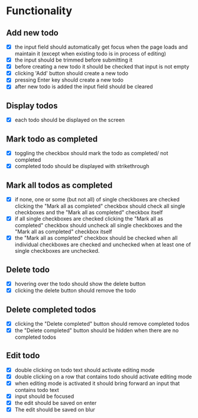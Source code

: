 # Functionality

## Add new todo
- [x] the input field should automatically get focus when the page loads and maintain it (except when existing todo is in process of editing)
- [x] the input should be trimmed before submitting it
- [x] before creating a new todo it should be checked that input is not empty
- [x] clicking 'Add' button should create a new todo
- [x] pressing Enter key should create a new todo
- [x] after new todo is added the input field should be cleared

## Display todos
- [x] each todo should be displayed on the screen

## Mark todo as completed
- [x] toggling the checkbox should mark the todo as completed/ not completed
- [x] completed todo should be displayed with strikethrough

## Mark all todos as completed
- [x] if none, one or some (but not all) of single checkboxes are checked clicking the "Mark all as completed" checkbox should check all single checkboxes and the "Mark all as completed" checkbox itself
- [x] if all single checkboxes are checked clicking the "Mark all as completed" checkbox should uncheck all single checkboxes and the "Mark all as completed" checkbox itself
- [x] the "Mark all as completed" checkbox should be checked when all individual checkboxes are checked and unchecked when at least one of single checkboxes are unchecked.

## Delete todo
- [x] hovering over the todo should show the delete button
- [x] clicking the delete button should remove the todo

## Delete completed todos
- [x] clicking the "Delete completed" button should remove completed todos
- [x] the "Delete completed" button should be hidden when there are no completed todos

## Edit todo
- [x] double clicking on todo text should activate editing mode
- [x] double clicking on a row that contains todo should activate editing mode
- [x] when editing mode is activated it should bring forward an input that contains todo text
- [x] input should be focused
- [x] the edit should be saved on enter
- [x] The edit should be saved on blur
